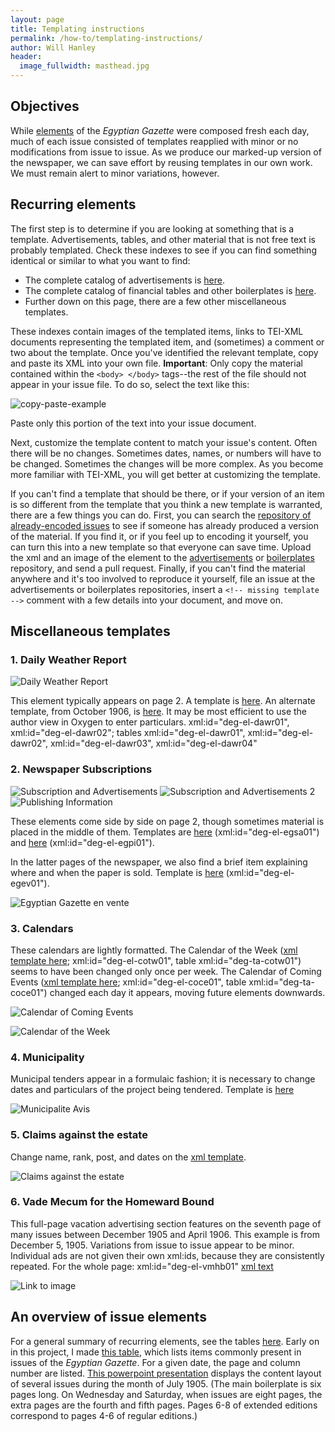 ```yaml
---
layout: page
title: Templating instructions
permalink: /how-to/templating-instructions/
author: Will Hanley
header:
  image_fullwidth: masthead.jpg
---
```

## Objectives

While [elements](https://dig-eg-gaz.github.io/elements/) of the *Egyptian Gazette* were composed fresh each day, much of each issue consisted of templates reapplied with minor or no modifications from issue to issue. As we produce our marked-up version of the newspaper, we can save effort by reusing templates in our own work. We must remain alert to minor variations, however.

## Recurring elements

The first step is to determine if you are looking at something that is a template. Advertisements, tables, and other material that is not free text is probably templated. Check these indexes to see if you can find something identical or similar to what you want to find:
- The complete catalog of advertisements is [here](https://dig-eg-gaz.github.io/advertisements/).
- The complete catalog of financial tables and other boilerplates is [here](https://dig-eg-gaz.github.io/templates/).
- Further down on this page, there are a few other miscellaneous templates.

These indexes contain images of the templated items, links to TEI-XML documents representing the templated item, and (sometimes) a comment or two about the template. Once you've identified the relevant template, copy and paste its XML into your own file. **Important**: Only copy the material contained within the `<body> </body>` tags--the rest of the file should not appear in your issue file. To do so, select the text like this:

![copy-paste-example](https://github.com/dig-eg-gaz/dig-eg-gaz.github.io/blob/master/images/advertisement-copy-paste.png?raw=true)

Paste only this portion of the text into your issue document.

Next, customize the template content to match your issue's content. Often there will be no changes. Sometimes dates, names, or numbers will have to be changed. Sometimes the changes will be more complex. As you become more familiar with TEI-XML, you will get better at customizing the template.

If you can't find a template that should be there, or if your version of an item is so different from the template that you think a new template is warranted, there are a few things you can do. First, you can search the [repository of already-encoded issues](https://github.com/dig-eg-gaz/content) to see if someone has already produced a version of the material. If you find it, or if you feel up to encoding it yourself, you can turn this into a new template so that everyone can save time. Upload the xml and an image of the element to the [advertisements](https://github.com/dig-eg-gaz/advertisements) or [boilerplates](https://github.com/dig-eg-gaz/boilerplates) repository, and send a pull request. Finally, if you can't find the material anywhere and it's too involved to reproduce it yourself, file an issue at the advertisements or boilerplates repositories, insert a `<!-- missing template -->` comment with a few details into your document, and move on.

## Miscellaneous templates

### 1. Daily Weather Report

![Daily Weather Report](https://github.com/dig-eg-gaz/boilerplates/blob/master/boilerplates-images/daily-weather-report.png?raw=true "Daily Weather Report")

This element typically appears on page 2. A template is [here](https://github.com/dig-eg-gaz/boilerplates/blob/master/boilerplates-text/daily-weather-report.xml). An alternate template, from October 1906, is [here](https://github.com/dig-eg-gaz/boilerplates/blob/master/boilerplates-text/daily-weather-report-02.xml).  It may be most efficient to use the author view in Oxygen to enter particulars. xml:id="deg-el-dawr01", xml:id="deg-el-dawr02"; tables xml:id="deg-el-dawr01", xml:id="deg-el-dawr02", xml:id="deg-el-dawr03", xml:id="deg-el-dawr04"

### 2. Newspaper Subscriptions

![Subscription and Advertisements](https://github.com/dig-eg-gaz/boilerplates/blob/master/boilerplates-images/subscriptions-advertisements.png?raw=true) ![Subscription and Advertisements 2](https://github.com/dig-eg-gaz/boilerplates/blob/master/boilerplates-images/subscriptions-advertisements-02.png?raw=true)
![Publishing Information](https://github.com/dig-eg-gaz/boilerplates/blob/master/boilerplates-images/publishing-info.png?raw=true)

These elements come side by side on page 2, though sometimes material is placed in the middle of them. Templates are [here](https://github.com/dig-eg-gaz/boilerplates/blob/master/boilerplates-text/subscriptions-advertisements.xml) (xml:id="deg-el-egsa01") and [here](https://github.com/dig-eg-gaz/boilerplates/blob/master/boilerplates-text/publishing-info.xml) (xml:id="deg-el-egpi01").

In the latter pages of the newspaper, we also find a brief item explaining where and when the paper is sold. Template is [here](https://github.com/dig-eg-gaz/boilerplates/blob/master/boilerplates-text/egyptian-gazette-en-vente.xml) (xml:id="deg-el-egev01").

![Egyptian Gazette en vente](https://github.com/dig-eg-gaz/boilerplates/blob/master/boilerplates-images/egyptian-gazette-en-vente.png?raw=true)

### 3. Calendars
These calendars are lightly formatted. The Calendar of the Week ([xml template here](https://github.com/dig-eg-gaz/boilerplates/blob/master/boilerplates-text/calendar-of-the-week.xml); xml:id="deg-el-cotw01", table xml:id="deg-ta-cotw01") seems to have been changed only once per week. The Calendar of Coming Events ([xml template here](https://github.com/dig-eg-gaz/boilerplates/blob/master/boilerplates-text/calendar-of-coming-events.xml); xml:id="deg-el-coce01", table xml:id="deg-ta-coce01") changed each day it appears, moving future elements downwards.

![Calendar of Coming Events](https://github.com/dig-eg-gaz/boilerplates/blob/master/boilerplates-images/calendar-of-coming-events.png?raw=true)

![Calendar of the Week](https://github.com/dig-eg-gaz/boilerplates/blob/master/boilerplates-images/calendar-of-the-week.png?raw=true)

### 4. Municipality
Municipal tenders appear in a formulaic fashion; it is necessary to change dates and particulars of the project being tendered. Template is [here](https://github.com/dig-eg-gaz/boilerplates/blob/master/boilerplates-text/municipalite-avis.xml)

![Municipalite Avis](https://github.com/dig-eg-gaz/boilerplates/blob/master/boilerplates-images/municipalite-avis.png?raw=true)

### 5. Claims against the estate
Change name, rank, post, and dates on the [xml template](https://github.com/dig-eg-gaz/boilerplates/blob/master/boilerplates-text/claims-against-the-estate.xml).

![Claims against the estate](https://github.com/dig-eg-gaz/boilerplates/blob/master/boilerplates-images/claims-against-the-estate.png?raw=true)

### 6. Vade Mecum for the Homeward Bound
This full-page vacation advertising section features on the seventh page of many issues between December 1905 and April 1906. This example is from December 5, 1905. Variations from issue to issue appear to be minor. Individual ads are not given their own xml:ids, because they are consistently repeated. For the whole page: xml:id="deg-el-vmhb01" [xml text](https://github.com/dig-eg-gaz/boilerplates/blob/master/boilerplates-text/vade-mecum.xml)

![Link to image](https://github.com/dig-eg-gaz/boilerplates/blob/master/boilerplates-images/vade-mecum.jpg?raw=true)

## An overview of issue elements

For a general summary of recurring elements, see the tables [here](https://dig-eg-gaz.github.io/elements/). Early on in this project, I made [this table](https://docs.google.com/spreadsheets/d/118Zv13fpHfm67i1k0Sm79OThV4ApD-d1iccvrpw1iYU/edit?authuser=0), which lists items commonly present in issues of the *Egyptian Gazette*. For a given date, the page and column number are listed. [This powerpoint presentation](https://docs.google.com/presentation/d/1vMoj-5ktfUAsfXrEbQJqy8vSsKhYiVyGVIZZqefrJW0/edit?authuser=0) displays the content layout of several issues during the month of July 1905. (The main boilerplate is six pages long. On Wednesday and Saturday, when issues are eight pages, the extra pages are the fourth and fifth pages. Pages 6-8 of extended editions correspond to pages 4-6 of regular editions.)
